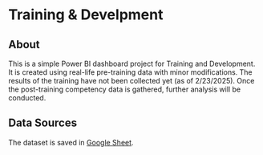 # Training & Develpment
## About

This is a simple Power BI dashboard project for Training and Development. It is created using real-life pre-training data with minor modifications. The results of the training have not been collected yet (as of 2/23/2025). Once the post-training competency data is gathered, further analysis will be conducted.

## Data Sources

The dataset is saved in [Google Sheet](https://docs.google.com/spreadsheets/d/1TMs62B6oCHPT4mmCej2uTg-jUvLi4Cbf9tIicFF0Nkc/).
